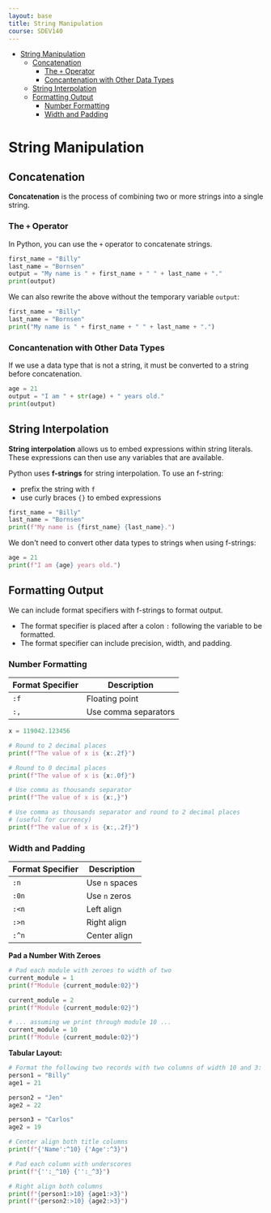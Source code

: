 ```yaml
---
layout: base
title: String Manipulation
course: SDEV140
---
```


- [String Manipulation](#string-manipulation)
  - [Concatenation](#concatenation)
    - [The `+` Operator](#the--operator)
    - [Concantenation with Other Data Types](#concantenation-with-other-data-types)
  - [String Interpolation](#string-interpolation)
  - [Formatting Output](#formatting-output)
    - [Number Formatting](#number-formatting)
    - [Width and Padding](#width-and-padding)

# String Manipulation

## Concatenation

**Concatenation** is the process of combining two or more strings into a single string.

### The `+` Operator

In Python, you can use the `+` operator to concatenate strings.

```python
first_name = "Billy"
last_name = "Bornsen"
output = "My name is " + first_name + " " + last_name + "."
print(output)
```

We can also rewrite the above without the temporary variable `output`:

```python
first_name = "Billy"
last_name = "Bornsen"
print("My name is " + first_name + " " + last_name + ".")
```

### Concantenation with Other Data Types

If we use a data type that is not a string, it must be converted to a string before concatenation.

```python
age = 21
output = "I am " + str(age) + " years old."
print(output)
```

## String Interpolation

**String interpolation** allows us to embed expressions within string literals. These expressions can then use any variables that are available.

Python uses **f-strings** for string interpolation. To use an f-string:

- prefix the string with `f`
- use curly braces `{}` to embed expressions

```python
first_name = "Billy"
last_name = "Bornsen"
print(f"My name is {first_name} {last_name}.")
```

We don't need to convert other data types to strings when using f-strings:

```python
age = 21
print(f"I am {age} years old.")
```

## Formatting Output

We can include format specifiers with f-strings to format output.

- The format specifier is placed after a colon `:` following the variable to be formatted.
- The format specifier can include precision, width, and padding.

### Number Formatting

| Format Specifier | Description          |
| ---------------- | -------------------- |
| `:f`             | Floating point       |
| `:,`             | Use comma separators |

```python
x = 119042.123456

# Round to 2 decimal places
print(f"The value of x is {x:.2f}")

# Round to 0 decimal places
print(f"The value of x is {x:.0f}")

# Use comma as thousands separator
print(f"The value of x is {x:,}")

# Use comma as thousands separator and round to 2 decimal places
# (useful for currency)
print(f"The value of x is {x:,.2f}")
```

### Width and Padding

| Format Specifier | Description    |
| ---------------- | -------------- |
| `:n`             | Use `n` spaces |
| `:0n`            | Use `n` zeros  |
| `:<n`            | Left align     |
| `:>n`            | Right align    |
| `:^n`            | Center align   |

**Pad a Number With Zeroes**

```python
# Pad each module with zeroes to width of two
current_module = 1
print(f"Module {current_module:02}")

current_module = 2
print(f"Module {current_module:02}")

# ... assuming we print through module 10 ...
current_module = 10
print(f"Module {current_module:02}")
```

**Tabular Layout:**

```python
# Format the following two records with two columns of width 10 and 3:
person1 = "Billy"
age1 = 21

person2 = "Jen"
age2 = 22

person3 = "Carlos"
age2 = 19

# Center align both title columns
print(f"{'Name':^10} {'Age':^3}")

# Pad each column with underscores
print(f"{'':_^10} {'':_^3}")

# Right align both columns
print(f"{person1:>10} {age1:>3}")
print(f"{person2:>10} {age2:>3}")
```
